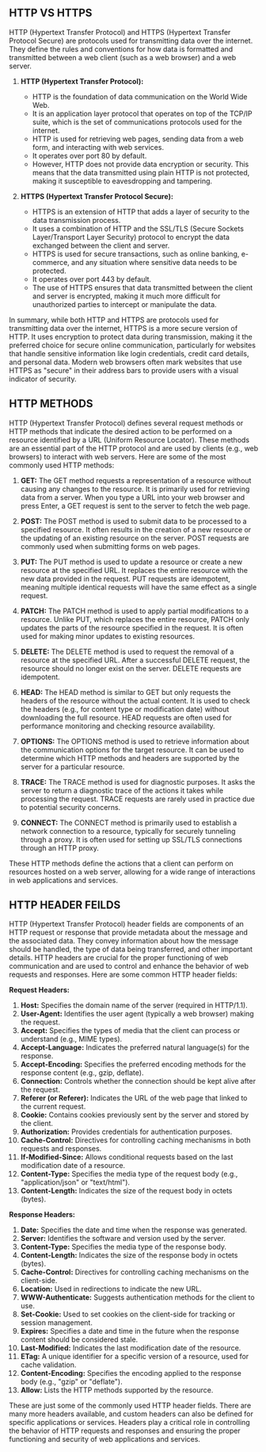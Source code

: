 ## HTTP VS HTTPS

HTTP (Hypertext Transfer Protocol) and HTTPS (Hypertext Transfer Protocol Secure) are protocols used for transmitting data over the internet. They define the rules and conventions for how data is formatted and transmitted between a web client (such as a web browser) and a web server.

1. **HTTP (Hypertext Transfer Protocol):**
   - HTTP is the foundation of data communication on the World Wide Web.
   - It is an application layer protocol that operates on top of the TCP/IP suite, which is the set of communications protocols used for the internet.
   - HTTP is used for retrieving web pages, sending data from a web form, and interacting with web services.
   - It operates over port 80 by default.
   - However, HTTP does not provide data encryption or security. This means that the data transmitted using plain HTTP is not protected, making it susceptible to eavesdropping and tampering.

2. **HTTPS (Hypertext Transfer Protocol Secure):**
   - HTTPS is an extension of HTTP that adds a layer of security to the data transmission process.
   - It uses a combination of HTTP and the SSL/TLS (Secure Sockets Layer/Transport Layer Security) protocol to encrypt the data exchanged between the client and server.
   - HTTPS is used for secure transactions, such as online banking, e-commerce, and any situation where sensitive data needs to be protected.
   - It operates over port 443 by default.
   - The use of HTTPS ensures that data transmitted between the client and server is encrypted, making it much more difficult for unauthorized parties to intercept or manipulate the data.

In summary, while both HTTP and HTTPS are protocols used for transmitting data over the internet, HTTPS is a more secure version of HTTP. It uses encryption to protect data during transmission, making it the preferred choice for secure online communication, particularly for websites that handle sensitive information like login credentials, credit card details, and personal data. Modern web browsers often mark websites that use HTTPS as "secure" in their address bars to provide users with a visual indicator of security.

## HTTP METHODS

HTTP (Hypertext Transfer Protocol) defines several request methods or HTTP methods that indicate the desired action to be performed on a resource identified by a URL (Uniform Resource Locator). These methods are an essential part of the HTTP protocol and are used by clients (e.g., web browsers) to interact with web servers. Here are some of the most commonly used HTTP methods:

1. **GET:** The GET method requests a representation of a resource without causing any changes to the resource. It is primarily used for retrieving data from a server. When you type a URL into your web browser and press Enter, a GET request is sent to the server to fetch the web page.

2. **POST:** The POST method is used to submit data to be processed to a specified resource. It often results in the creation of a new resource or the updating of an existing resource on the server. POST requests are commonly used when submitting forms on web pages.

3. **PUT:** The PUT method is used to update a resource or create a new resource at the specified URL. It replaces the entire resource with the new data provided in the request. PUT requests are idempotent, meaning multiple identical requests will have the same effect as a single request.

4. **PATCH:** The PATCH method is used to apply partial modifications to a resource. Unlike PUT, which replaces the entire resource, PATCH only updates the parts of the resource specified in the request. It is often used for making minor updates to existing resources.

5. **DELETE:** The DELETE method is used to request the removal of a resource at the specified URL. After a successful DELETE request, the resource should no longer exist on the server. DELETE requests are idempotent.

6. **HEAD:** The HEAD method is similar to GET but only requests the headers of the resource without the actual content. It is used to check the headers (e.g., for content type or modification date) without downloading the full resource. HEAD requests are often used for performance monitoring and checking resource availability.

7. **OPTIONS:** The OPTIONS method is used to retrieve information about the communication options for the target resource. It can be used to determine which HTTP methods and headers are supported by the server for a particular resource.

8. **TRACE:** The TRACE method is used for diagnostic purposes. It asks the server to return a diagnostic trace of the actions it takes while processing the request. TRACE requests are rarely used in practice due to potential security concerns.

9. **CONNECT:** The CONNECT method is primarily used to establish a network connection to a resource, typically for securely tunneling through a proxy. It is often used for setting up SSL/TLS connections through an HTTP proxy.

These HTTP methods define the actions that a client can perform on resources hosted on a web server, allowing for a wide range of interactions in web applications and services.

## HTTP HEADER FEILDS

HTTP (Hypertext Transfer Protocol) header fields are components of an HTTP request or response that provide metadata about the message and the associated data. They convey information about how the message should be handled, the type of data being transferred, and other important details. HTTP headers are crucial for the proper functioning of web communication and are used to control and enhance the behavior of web requests and responses. Here are some common HTTP header fields:

**Request Headers:**
1. **Host:** Specifies the domain name of the server (required in HTTP/1.1).
2. **User-Agent:** Identifies the user agent (typically a web browser) making the request.
3. **Accept:** Specifies the types of media that the client can process or understand (e.g., MIME types).
4. **Accept-Language:** Indicates the preferred natural language(s) for the response.
5. **Accept-Encoding:** Specifies the preferred encoding methods for the response content (e.g., gzip, deflate).
6. **Connection:** Controls whether the connection should be kept alive after the request.
7. **Referer (or Referer):** Indicates the URL of the web page that linked to the current request.
8. **Cookie:** Contains cookies previously sent by the server and stored by the client.
9. **Authorization:** Provides credentials for authentication purposes.
10. **Cache-Control:** Directives for controlling caching mechanisms in both requests and responses.
11. **If-Modified-Since:** Allows conditional requests based on the last modification date of a resource.
12. **Content-Type:** Specifies the media type of the request body (e.g., "application/json" or "text/html").
13. **Content-Length:** Indicates the size of the request body in octets (bytes).

**Response Headers:**
1. **Date:** Specifies the date and time when the response was generated.
2. **Server:** Identifies the software and version used by the server.
3. **Content-Type:** Specifies the media type of the response body.
4. **Content-Length:** Indicates the size of the response body in octets (bytes).
5. **Cache-Control:** Directives for controlling caching mechanisms on the client-side.
6. **Location:** Used in redirections to indicate the new URL.
7. **WWW-Authenticate:** Suggests authentication methods for the client to use.
8. **Set-Cookie:** Used to set cookies on the client-side for tracking or session management.
9. **Expires:** Specifies a date and time in the future when the response content should be considered stale.
10. **Last-Modified:** Indicates the last modification date of the resource.
11. **ETag:** A unique identifier for a specific version of a resource, used for cache validation.
12. **Content-Encoding:** Specifies the encoding applied to the response body (e.g., "gzip" or "deflate").
13. **Allow:** Lists the HTTP methods supported by the resource.

These are just some of the commonly used HTTP header fields. There are many more headers available, and custom headers can also be defined for specific applications or services. Headers play a critical role in controlling the behavior of HTTP requests and responses and ensuring the proper functioning and security of web applications and services.